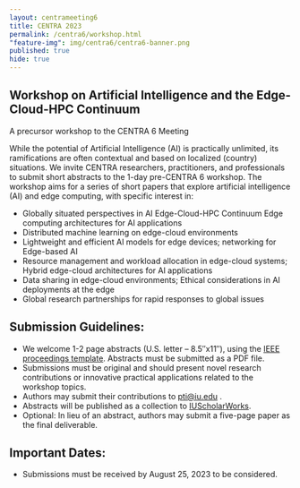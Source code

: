 ```yaml
---
layout: centrameeting6
title: CENTRA 2023
permalink: /centra6/workshop.html
"feature-img": img/centra6/centra6-banner.png
published: true
hide: true
---
```


## Workshop on Artificial Intelligence and the Edge-Cloud-HPC Continuum
A precursor workshop to the CENTRA 6 Meeting

While the potential of Artificial Intelligence (AI) is practically unlimited, its ramifications are often contextual and based on localized (country) situations.   We invite CENTRA researchers, practitioners, and professionals to submit short abstracts to the 1-day pre-CENTRA 6 workshop.  The workshop aims for a series of short papers that explore artificial intelligence (AI) and edge computing, with specific interest in:
- Globally situated perspectives in AI Edge-Cloud-HPC Continuum Edge computing architectures for AI applications
- Distributed machine learning on edge-cloud environments
- Lightweight and efficient AI models for edge devices; networking for Edge-based AI 
- Resource management and workload allocation in edge-cloud systems; Hybrid edge-cloud architectures for AI applications
- Data sharing in edge-cloud environments; Ethical considerations in AI deployments at the edge
- Global research partnerships for rapid responses to global issues

## Submission Guidelines:

- We welcome 1-2 page abstracts (U.S. letter – 8.5″x11″), using the [IEEE proceedings template](https://www.ieee.org/conferences/publishing/templates.html). Abstracts must be submitted as a PDF file.
- Submissions must be original and should present novel research contributions or innovative practical applications related to the workshop topics. 
- Authors may submit their contributions to pti@iu.edu .
- Abstracts will be published as a collection to [IUScholarWorks](https://scholarworks.iu.edu/dspace/).
- Optional: In lieu of an abstract, authors may submit a five-page paper as the final deliverable.

## Important Dates:

- Submissions must be received by August 25, 2023 to be considered.
